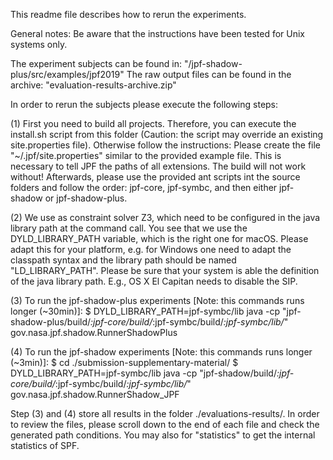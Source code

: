 This readme file describes how to rerun the experiments.

General notes:
Be aware that the instructions have been tested for Unix systems only.

The experiment subjects can be found in: "/jpf-shadow-plus/src/examples/jpf2019"
The raw output files can be found in the archive: "evaluation-results-archive.zip"

In order to rerun the subjects please execute the following steps:

(1)
First you need to build all projects. Therefore, you can execute the install.sh script from this folder (Caution: the script may override an existing site.properties file).
Otherwise follow the instructions: Please create the file "~/.jpf/site.properties" similar to the provided example file. This is necessary to tell JPF the paths of all extensions. The build will not work without! Afterwards, please use the provided ant scripts int the source folders and follow the order: jpf-core, jpf-symbc, and then either jpf-shadow or jpf-shadow-plus.

(2)
We use as constraint solver Z3, which need to be configured in the java library path at the command call. You see that we use the DYLD_LIBRARY_PATH variable, which is the right one for macOS. Please adapt this for your platform, e.g. for Windows one need to adapt the classpath syntax and the library path should be named "LD_LIBRARY_PATH". Please be sure that your system is able the definition of the java library path. E.g., OS X El Capitan needs to disable the SIP.

(3)
To run the jpf-shadow-plus experiments [Note: this commands runs longer (~30min)]:
$ DYLD_LIBRARY_PATH=jpf-symbc/lib java -cp "jpf-shadow-plus/build/*:jpf-core/build/*:jpf-symbc/build/*:jpf-symbc/lib/*" gov.nasa.jpf.shadow.RunnerShadowPlus
 
(4)
To run the jpf-shadow experiments [Note: this commands runs longer (~3min)]:
$ cd ./submission-supplementary-material/
$ DYLD_LIBRARY_PATH=jpf-symbc/lib java -cp "jpf-shadow/build/*:jpf-core/build/*:jpf-symbc/build/*:jpf-symbc/lib/*" gov.nasa.jpf.shadow.RunnerShadow_JPF

Step (3) and (4) store all results in the folder ./evaluations-results/. In order to review the files, please scroll down to the end of each file and check the generated path conditions. You may also for "statistics" to get the internal statistics of SPF.


